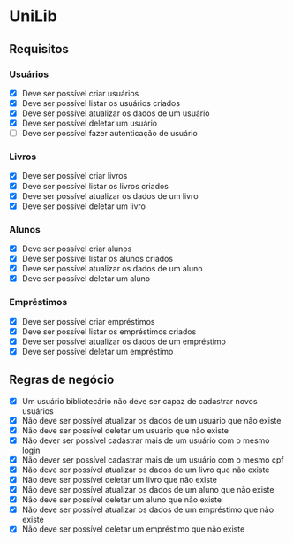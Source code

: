 # UniLib

## Requisitos

### Usuários
- [x] Deve ser possível criar usuários
- [x] Deve ser possível listar os usuários criados
- [x] Deve ser possível atualizar os dados de um usuário
- [x] Deve ser possível deletar um usuário
- [ ] Deve ser possível fazer autenticação de usuário

### Livros
- [x] Deve ser possível criar livros
- [x] Deve ser possível listar os livros criados
- [x] Deve ser possível atualizar os dados de um livro
- [x] Deve ser possível deletar um livro

### Alunos
- [x] Deve ser possível criar alunos
- [x] Deve ser possível listar os alunos criados
- [x] Deve ser possível atualizar os dados de um aluno
- [x] Deve ser possível deletar um aluno

### Empréstimos
- [x] Deve ser possível criar empréstimos
- [x] Deve ser possível listar os empréstimos criados
- [x] Deve ser possível atualizar os dados de um empréstimo
- [x] Deve ser possível deletar um empréstimo

## Regras de negócio

- [x] Um usuário bibliotecário não deve ser capaz de cadastrar novos usuários
- [x] Não deve ser possível atualizar os dados de um usuário que não existe
- [x] Não deve ser possível deletar um usuário que não existe
- [x] Não dever ser possível cadastrar mais de um usuário com o mesmo login
- [x] Não dever ser possível cadastrar mais de um usuário com o mesmo cpf
- [x] Não deve ser possível atualizar os dados de um livro que não existe
- [x] Não deve ser possível deletar um livro que não existe
- [x] Não deve ser possível atualizar os dados de um aluno que não existe
- [x] Não deve ser possível deletar um aluno que não existe
- [x] Não deve ser possível atualizar os dados de um empréstimo que não existe
- [x] Não deve ser possível deletar um empréstimo que não existe